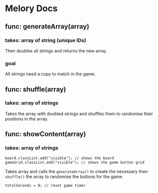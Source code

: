 # Melory Docs

## func: generateArray(array)

### takes: array of string (unique IDs)
  Then doubles all strings and returns the new array
### goal
  All strings need a copy to match in the game.

## func: shuffle(array)
### takes: array of strings
 Takes the array with doubled strings and shuffles them to randomise their positions in the array.

## func: showContent(array)
### takes: array of strings
 ```
 board.classList.add("visible"); // shows the board
 gameGrid.classList.add("visible"); // shows the game button grid
 ```
Takes array and calls the `generateArray()` to create the necessary then `shuffle()` the array to randomise the buttons for the game.

`totalSeconds = 0; // reset game timer`





